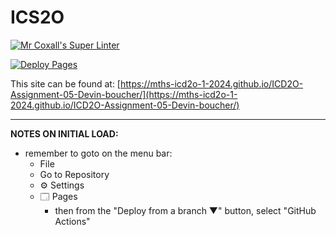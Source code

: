 # ICS2O

[![Mr Coxall's Super Linter](https://github.com/MTHS-ICD2O-1-2024/ICD2O-Assignment-05-Devin-boucher/workflows/Mr%20Coxall's%20Super%20Linter/badge.svg)](https://github.com/MTHS-ICD2O-1-2024/ICD2O-Assignment-05-Devin-boucher/actions)

[![Deploy Pages](https://github.com/MTHS-ICD2O-1-2024/ICD2O-Assignment-05-Devin-boucher/workflows/Deploy%20Pages/badge.svg)](https://github.com/MTHS-ICD2O-1-2024/ICD2O-Assignment-05-Devin-boucher/actions)

This site can be found at: [https://mths-icd2o-1-2024.github.io/ICD2O-Assignment-05-Devin-boucher/](https://mths-icd2o-1-2024.github.io/ICD2O-Assignment-05-Devin-boucher/)

---

**NOTES ON INITIAL LOAD:**
- remember to goto on the menu bar:
  - File
  - Go to Repository
  - ⚙ Settings
  - 🗔 Pages
    - then from the "Deploy from a branch ▼" button, select "GitHub Actions"